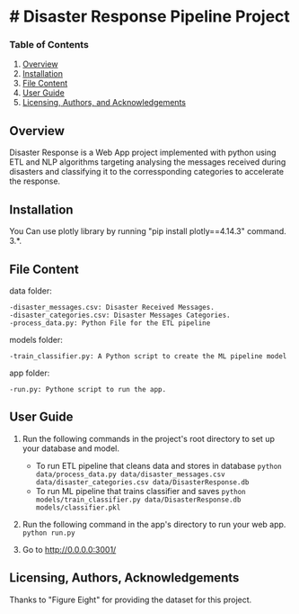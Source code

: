 
# # Disaster Response Pipeline Project

### Table of Contents

1. [Overview](#Overview)
2. [Installation](#installation)
3. [File Content](#files)
4. [User Guide](#user_guide)
5. [Licensing, Authors, and Acknowledgements](#license)


## Overview

Disaster Response is a Web App project implemented with python using ETL and NLP algorithms targeting analysing the messages received during disasters and classifying it to the corressponding categories to accelerate the response.


## Installation <a name="installation"></a>

You Can use plotly library by running "pip install plotly==4.14.3" command.
 3.*.


## File Content<a name="files"></a>
    
data folder:

    -disaster_messages.csv: Disaster Received Messages.
    -disaster_categories.csv: Disaster Messages Categories.
    -process_data.py: Python File for the ETL pipeline

models folder:

    -train_classifier.py: A Python script to create the ML pipeline model 
    
app folder:

    -run.py: Pythone script to run the app.


## User Guide<a name="user_guide"></a>
    
1. Run the following commands in the project's root directory to set up your database and model.

    - To run ETL pipeline that cleans data and stores in database
        `python data/process_data.py data/disaster_messages.csv data/disaster_categories.csv data/DisasterResponse.db`
    - To run ML pipeline that trains classifier and saves
        `python models/train_classifier.py data/DisasterResponse.db models/classifier.pkl`

2. Run the following command in the app's directory to run your web app.
    `python run.py`


3. Go to http://0.0.0.0:3001/


## Licensing, Authors, Acknowledgements<a name="license"></a>

Thanks to "Figure Eight" for providing the dataset for this project.

